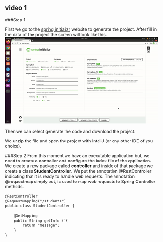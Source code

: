 ## video 1

###Step 1

First we go to the [spring initializr](https://start.spring.io/) website to generate the project.
After fill in the data of the project the screen will look like this.
![Generate Project](.github/generateProject.gif "Generate Project")


Then we can select generate the code and download the project.

We unzip the file and open the project with InteliJ (or any other IDE of you choice).

###Step 2
From this moment we have an executable application but, we need to create a controller and configure the index file of the application.
We create a new package called **controller** and inside of that package we create a class **StudentController**.
We put the annotation @RestController indicating that it is ready to handle web requests.
The annotation @requestmap simply put, is used to map web requests to Spring Controller methods.

    @RestController
    @RequestMapping("/students")
    public class StudentController {

        @GetMapping
        public String getInfo (){
            return "message";
        }
    }

